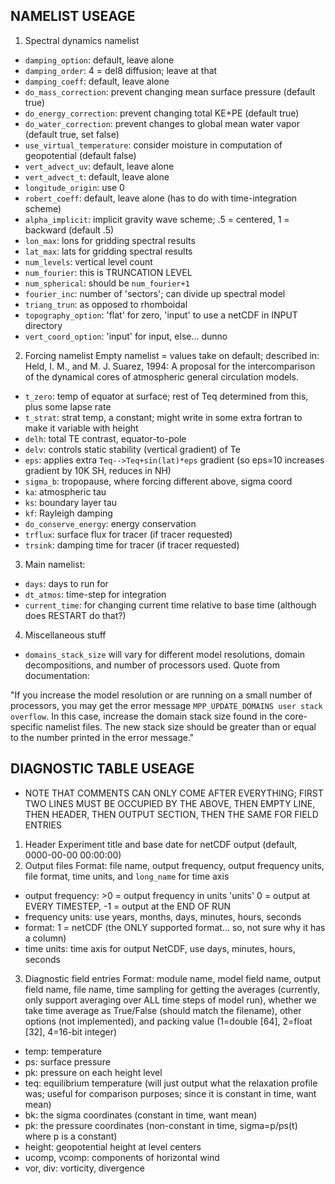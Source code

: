 ## NAMELIST USEAGE
1. Spectral dynamics namelist
  * `damping_option`: default, leave alone
  * `damping_order`: 4 = del8 diffusion; leave at that
  * `damping_coeff`: default, leave alone
  * `do_mass_correction`: prevent changing mean surface pressure (default true)
  * `do_energy_correction`: prevent changing total KE+PE (default true)
  * `do_water_correction`: prevent changes to global mean water vapor (default true, set false)
  * `use_virtual_temperature`: consider moisture in computation of geopotential (default false)
  * `vert_advect_uv`: default, leave alone
  * `vert_advect_t`: default, leave alone
  * `longitude_origin`: use 0
  * `robert_coeff`: default, leave alone (has to do with time-integration scheme)
  * `alpha_implicit`: implicit gravity wave scheme; .5 = centered, 1 = backward (default .5)
  * `lon_max`: lons for gridding spectral results
  * `lat_max`: lats for gridding spectral results
  * `num_levels`: vertical level count
  * `num_fourier`: this is TRUNCATION LEVEL
  * `num_spherical`: should be `num_fourier+1`
  * `fourier_inc`: number of 'sectors'; can divide up spectral model
  * `triang_trun`: as opposed to rhomboidal
  * `topography_option`: 'flat' for zero, 'input' to use a netCDF in INPUT directory
  * `vert_coord_option`: 'input' for input, else... dunno
2. Forcing namelist
Empty namelist = values take on default; described in:
Held, I. M., and M. J. Suarez, 1994: A proposal for the intercomparison
of the dynamical cores of atmospheric general circulation models.
  * `t_zero`: temp of equator at surface; rest of Teq determined from this, plus some lapse rate
  * `t_strat`: strat temp, a constant; might write in some extra fortran to make it variable with height
  * `delh`: total TE contrast, equator-to-pole
  * `delv`: controls static stability (vertical gradient) of Te
  * `eps`: applies extra `Teq-->Teq+sin(lat)*eps` gradient (so eps=10 increases gradient by 10K SH, reduces in NH)
  * `sigma_b`: tropopause, where forcing different above, sigma coord
  * `ka`: atmospheric tau
  * `ks`: boundary layer tau
  * `kf`: Rayleigh damping
  * `do_conserve_energy`: energy conservation
  * `trflux`: surface flux for tracer (if tracer requested)
  * `trsink`: damping time for tracer (if tracer requested)
3. Main namelist:
  * `days`: days to run for
  * `dt_atmos`: time-step for integration
  * `current_time`: for changing current time relative to base time (although does RESTART do that?)
4. Miscellaneous stuff
  * `domains_stack_size` will vary for different model resolutions, domain decompositions, and
   number of processors used. Quote from documentation:

"If you increase the model resolution or are running on a small number of processors,
 you may get the error message `MPP_UPDATE_DOMAINS user stack overflow`. In this case,
 increase the domain stack size found in the core-specific namelist files. The new stack
 size should be greater than or equal to the number printed in the error message."

## DIAGNOSTIC TABLE USEAGE
* NOTE THAT COMMENTS CAN ONLY COME AFTER EVERYTHING; FIRST TWO LINES MUST BE OCCUPIED
BY THE ABOVE, THEN EMPTY LINE, THEN HEADER, THEN OUTPUT SECTION, THEN THE SAME FOR FIELD ENTRIES
1. Header
Experiment title and base date for netCDF output (default, 0000-00-00 00:00:00)
2. Output files
Format: file name, output frequency, output frequency units, file format, time units, and `long_name` for time axis
  * output frequency:
        >0 = output frequency in units 'units'
         0 = output at EVERY TIMESTEP,
        -1 = output at the END OF RUN
  * frequency units: use years, months, days, minutes, hours, seconds
  * format: 1 = netCDF (the ONLY supported format... so, not sure why it has a column)
  * time units: time axis for output NetCDF, use days, minutes, hours, seconds
3. Diagnostic field entries
Format: module name, model field name, output field name, file name, time sampling for getting the
averages (currently, only support averaging over ALL time steps of model run), whether we take time
average as True/False (should match the filename), other options (not implemented),
and packing value (1=double [64], 2=float [32], 4=16-bit integer)
  * temp: temperature
  * ps: surface pressure
  * pk: pressure on each height level
  * teq: equilibrium temperature (will just output what the relaxation profile was; useful
    for comparison purposes; since it is constant in time, want mean)
  * bk: the sigma coordinates (constant in time, want mean)
  * pk: the pressure coordinates (non-constant in time, sigma=p/ps(t) where p is a constant)
  * height: geopotential height at level centers
  * ucomp, vcomp: components of horizontal wind
  * vor, div: vorticity, divergence

